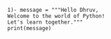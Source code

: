 	1)- message = """Hello Dhruv,
	Welcome to the world of Python!
	Let's learn together."""
	print(message)
